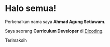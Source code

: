 # Halo semua! 

Perkenalkan nama saya **Ahmad Agung Setiawam**.<br>

Saya seorang **Curriculum Developer** di [Dicoding](https://www.dicoding.com/).<br>

Terimaksih
